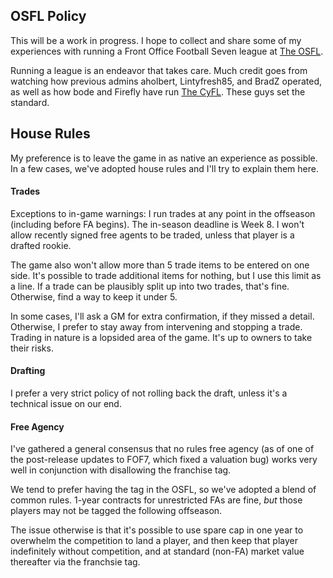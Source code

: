 ## OSFL Policy

This will be a work in progress. I hope to collect and share some of my experiences with running a Front Office Football Seven league at [The OSFL](http://www.simgamingnetwork.com/forums/index.php). 

Running a league is an endeavor that takes care. Much credit goes from watching how previous admins aholbert, Lintyfresh85, and BradZ operated, as well as how bode and Firefly have run [The CyFL](http://cyberfootballleague.com/forums/forum.php). These guys set the standard.

## House Rules
My preference is to leave the game in as native an experience as possible. In a few cases, we've adopted house rules and I'll try to explain them here.

#### Trades
Exceptions to in-game warnings: I run trades at any point in the offseason (including before FA begins). The in-season deadline is Week 8. I won't allow recently signed free agents to be traded, unless that player is a drafted rookie.

The game also won't allow more than 5 trade items to be entered on one side. It's possible to trade additional items for nothing, but I use this limit as a line. If a trade can be plausibly split up into two trades, that's fine. Otherwise, find a way to keep it under 5.

In some cases, I'll ask a GM for extra confirmation, if they missed a detail. Otherwise, I prefer to stay away from intervening and stopping a trade. Trading in nature is a lopsided area of the game. It's up to owners to take their risks.

#### Drafting
I prefer a very strict policy of not rolling back the draft, unless it's a technical issue on our end.

#### Free Agency
I've gathered a general consensus that no rules free agency (as of one of the post-release updates to FOF7, which fixed a valuation bug) works very well in conjunction with disallowing the franchise tag.

We tend to prefer having the tag in the OSFL, so we've adopted a blend of common rules. 1-year contracts for unrestricted FAs are fine, *but* those players may not be tagged the following offseason.

The issue otherwise is that it's possible to use spare cap in one year to overwhelm the competition to land a player, and then keep that player indefinitely without competition, and at standard (non-FA) market value thereafter via the franchsie tag. 
